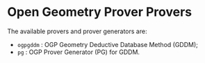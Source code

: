 # Open Geometry Prover Provers

The available provers and prover generators are:

- `ogpgddm` : OGP Geometry Deductive Database Method (GDDM);
- `pg` : OGP Prover Generator (PG) for GDDM.
